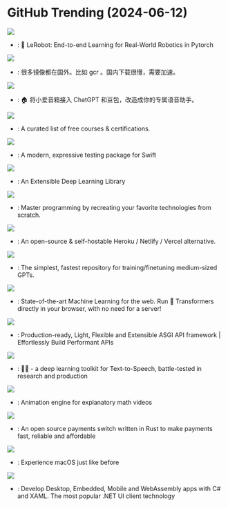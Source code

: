 # GitHub Trending (2024-06-12)

![](https://img.shields.io/badge/Python-New%2093-green?style=flat-square&logo=appveyor)
- [](https://github.comundefined): 🤗 LeRobot: End-to-end Learning for Real-World Robotics in Pytorch

![](https://img.shields.io/badge/Shell-New%20320-green?style=flat-square&logo=appveyor)
- [](https://github.comundefined): 很多镜像都在国外。比如 gcr 。国内下载很慢，需要加速。

![](https://img.shields.io/badge/TypeScript-New%20319-green?style=flat-square&logo=appveyor)
- [](https://github.comundefined): 🏠 将小爱音箱接入 ChatGPT 和豆包，改造成你的专属语音助手。

![](https://img.shields.io/badge/none-New%2039-green?style=flat-square&logo=appveyor)
- [](https://github.comundefined): A curated list of free courses & certifications.

![](https://img.shields.io/badge/Swift-New%2085-green?style=flat-square&logo=appveyor)
- [](https://github.comundefined): A modern, expressive testing package for Swift

![](https://img.shields.io/badge/Python-New%20107-green?style=flat-square&logo=appveyor)
- [](https://github.comundefined): An Extensible Deep Learning Library

![](https://img.shields.io/badge/none-New%20488-green?style=flat-square&logo=appveyor)
- [](https://github.comundefined): Master programming by recreating your favorite technologies from scratch.

![](https://img.shields.io/badge/PHP-New%20527-green?style=flat-square&logo=appveyor)
- [](https://github.comundefined): An open-source & self-hostable Heroku / Netlify / Vercel alternative.

![](https://img.shields.io/badge/Python-New%20332-green?style=flat-square&logo=appveyor)
- [](https://github.comundefined): The simplest, fastest repository for training/finetuning medium-sized GPTs.

![](https://img.shields.io/badge/JavaScript-New%20206-green?style=flat-square&logo=appveyor)
- [](https://github.comundefined): State-of-the-art Machine Learning for the web. Run 🤗 Transformers directly in your browser, with no need for a server!

![](https://img.shields.io/badge/Python-New%20174-green?style=flat-square&logo=appveyor)
- [](https://github.comundefined): Production-ready, Light, Flexible and Extensible ASGI API framework | Effortlessly Build Performant APIs

![](https://img.shields.io/badge/Python-New%20246-green?style=flat-square&logo=appveyor)
- [](https://github.comundefined): 🐸💬 - a deep learning toolkit for Text-to-Speech, battle-tested in research and production

![](https://img.shields.io/badge/Python-New%20189-green?style=flat-square&logo=appveyor)
- [](https://github.comundefined): Animation engine for explanatory math videos

![](https://img.shields.io/badge/Rust-New%2075-green?style=flat-square&logo=appveyor)
- [](https://github.comundefined): An open source payments switch written in Rust to make payments fast, reliable and affordable

![](https://img.shields.io/badge/Python-New%2023-green?style=flat-square&logo=appveyor)
- [](https://github.comundefined): Experience macOS just like before

![](https://img.shields.io/badge/C%23-New%2012-green?style=flat-square&logo=appveyor)
- [](https://github.comundefined): Develop Desktop, Embedded, Mobile and WebAssembly apps with C# and XAML. The most popular .NET UI client technology

